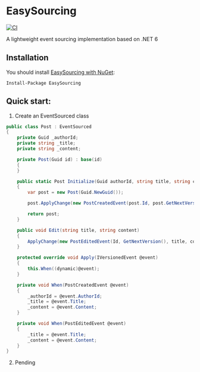 # EasySourcing

[![CI](https://github.com/linwenda/EasySourcing/actions/workflows/ci.yml/badge.svg)](https://github.com/linwenda/EasySourcing/actions/workflows/ci.yml)

A lightweight event sourcing implementation based on .NET 6

## Installation

You should install [EasySourcing with NuGet](https://www.nuget.org/packages/EasySourcingX):
```
Install-Package EasySourcing
```

## Quick start:

1. Create an EventSourced class

```csharp
public class Post : EventSourced
{
    private Guid _authorId;
    private string _title;
    private string _content;

    private Post(Guid id) : base(id)
    {
    }

    public static Post Initialize(Guid authorId, string title, string content)
    {
        var post = new Post(Guid.NewGuid());

        post.ApplyChange(new PostCreatedEvent(post.Id, post.GetNextVersion(), title, content, authorId));

        return post;
    }

    public void Edit(string title, string content)
    {
        ApplyChange(new PostEditedEvent(Id, GetNextVersion(), title, content));
    }

    protected override void Apply(IVersionedEvent @event)
    {
        this.When((dynamic)@event);
    }

    private void When(PostCreatedEvent @event)
    {
        _authorId = @event.AuthorId;
        _title = @event.Title;
        _content = @event.Content;
    }

    private void When(PostEditedEvent @event)
    {
        _title = @event.Title;
        _content = @event.Content;
    }
}
```

2. Pending